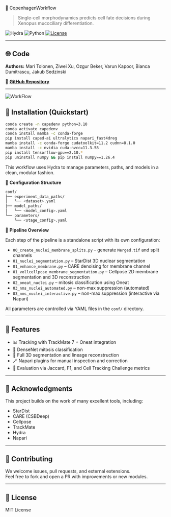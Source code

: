 📘 CopenhagenWorkflow

> Single-cell morphodynamics predicts cell fate decisions during Xenopus mucociliary differentiation.

![Hydra](https://img.shields.io/badge/config-managed%20by%20Hydra-89b8e4?logo=python&logoColor=white)
![Python](https://img.shields.io/badge/python-3.10+-brightgreen?logo=python)
[![License](https://img.shields.io/github/license/kapoorlab/CopenhagenWorkflow?style=flat-square)](https://github.com/kapoorlab/CopenhagenWorkflow/blob/main/LICENCE)

---

## 🌐 Code

**Authors:** Mari Tolonen, Ziwei Xu, Ozgur Beker, Varun Kapoor, Bianca Dumitrascu, Jakub Sedzinski  
 
📁 [**GitHub Repository**](https://github.com/kapoorlab/CopenhagenWorkflow)

---

![WorkFlow](demoimages/Fig1.png)

## 🚀 Installation (Quickstart)

```bash
conda create -n capedenv python=3.10
conda activate capedenv
conda install mamba -c conda-forge
pip install caped-ai ultralytics napari_fast4dreg
mamba install -c conda-forge cudatoolkit=11.2 cudnn=8.1.0
mamba install -c nvidia cuda-nvcc=11.3.58
pip install tensorflow-gpu==2.10.*
pip uninstall numpy && pip install numpy==1.26.4
```

This workflow uses Hydra to manage parameters, paths, and models in a clean, modular fashion.

📁 **Configuration Structure**

```bash
conf/
├── experiment_data_paths/
│   └── <dataset>.yaml
├── model_paths/
│   └── <model_config>.yaml
└── parameters/
    └── <stage_config>.yaml
```

🔬 **Pipeline Overview**

Each step of the pipeline is a standalone script with its own configuration:
- `00_create_nuclei_membrane_splits.py` – generate `Merged.tif` and split channels  
- `01_nuclei_segmentation.py` – StarDist 3D nuclear segmentation  
- `01_enhance_membrane.py` – CARE denoising for membrane channel  
- `01_vollcellpose_membrane_segmentation.py` – Cellpose 2D membrane segmentation and 3D reconstruction  
- `02_oneat_nuclei.py` – mitosis classification using Oneat  
- `03_nms_nuclei_automated.py` – non-max suppression (automated)  
- `03_nms_nuclei_interactive.py` – non-max suppression (interactive via Napari)  

All parameters are controlled via YAML files in the `conf/` directory.

---

## 🧩 Features

- 📊 Tracking with TrackMate 7 + Oneat integration  
- 🧠 DenseNet mitosis classification  
- 🧬 Full 3D segmentation and lineage reconstruction  
- 🪄 Napari plugins for manual inspection and correction  
- 🧰 Evaluation via Jaccard, F1, and Cell Tracking Challenge metrics  

---

## 🙌 Acknowledgments

This project builds on the work of many excellent tools, including:
- StarDist  
- CARE (CSBDeep)  
- Cellpose  
- TrackMate  
- Hydra  
- Napari  

---

## 🤝 Contributing

We welcome issues, pull requests, and external extensions.  
Feel free to fork and open a PR with improvements or new modules.

---

## 🔗 License

MIT License